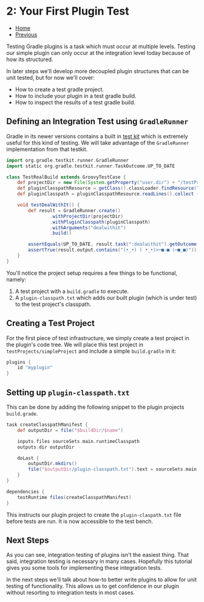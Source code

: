 # 2: Your First Plugin Test

- [Home](../README.md)
- [Previous](1-your-first-gradle-plugin.md)

Testing Gradle plugins is a task which must occur at multiple levels. Testing our simple plugin can only occur at the integration level today because of how its structured. 

In later steps we'll develop more decoupled plugin structures that can be unit tested, but for now we'll cover:

- How to create a test gradle project.
- How to include your plugin in a test gradle build.
- How to inspect the results of a test gradle build.

## Defining an Integration Test using ``GradleRunner``

Gradle in its newer versions contains a built in [test kit](https://docs.gradle.org/current/userguide/test_kit.html) which is extremely useful for this kind of testing. We will take advantage of the ``GradleRunner`` implementation from that testkit.

```groovy
import org.gradle.testkit.runner.GradleRunner
import static org.gradle.testkit.runner.TaskOutcome.UP_TO_DATE

class TestRealBuild extends GroovyTestCase {
    def projectDir = new File(System.getProperty("user.dir") + "/testProjects/simpleProject")
    def pluginClasspathResource = getClass().classLoader.findResource("plugin-classpath.txt")
    def pluginClasspath = pluginClasspathResource.readLines().collect { new File(it) }

    void testDealWithIt() {
        def result = GradleRunner.create()
                .withProjectDir(projectDir)
                .withPluginClasspath(pluginClasspath)
                .withArguments("dealwithit")
                .build()

        assertEquals(UP_TO_DATE, result.task(":dealwithit").getOutcome())
        assertTrue(result.output.contains("(•_•) ( •_•)>⌐■-■ (⌐■_■)"))
    }
}
```

You'll notice the project setup requires a few things to be functional, namely:

1. A test project with a ``build.gradle`` to execute.
2. A ``plugin-classpath.txt`` which adds our built plugin (which is under test) to the test project's classpath.

## Creating a Test Project

For the first piece of test infrastructure, we simply create a test project in the plugin's code tree. We will place this test project in ``testProjects/simpleProject`` and include a simple ``build.gradle`` in it:

```groovy
plugins {
    id "myplugin"
}
```

## Setting up ``plugin-classpath.txt``

This can be done by adding the following snippet to the plugin projects ``build.grade``.

```groovy
task createClasspathManifest {
    def outputDir = file("$buildDir/$name")

    inputs.files sourceSets.main.runtimeClasspath
    outputs.dir outputDir

    doLast {
        outputDir.mkdirs()
        file("$outputDir/plugin-classpath.txt").text = sourceSets.main.runtimeClasspath.join("\n")
    }
}

dependencies {
    testRuntime files(createClasspathManifest)
}
```

This instructs our plugin project to create the ``plugin-claspath.txt`` file before tests are run. It is now accessible to the test bench.

## Next Steps

As you can see, integration testing of plugins isn't the easiest thing. That said, integration testing is necessary in many cases. Hopefully this tutorial gives you some tools for implementing these integration tests. 

In the next steps we'll talk about how-to better write plugins to allow for unit testing of functionality. This allows us to get confidence in our plugin without resorting to integration tests in most cases.
